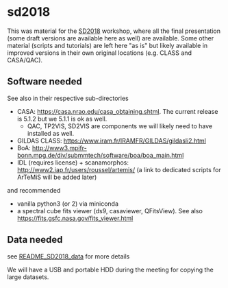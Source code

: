 # sd2018

This was material for the
[SD2018](https://www.eso.org/sci/meetings/2018/SingleDish2018.html)
workshop, where all the final presentation (some draft versions are
available here as well) are available. Some other material (scripts and
tutorials) are left here "as is" but likely available in improved
versions in their own original locations (e.g. CLASS and CASA/QAC).


## Software needed

See also in their respective sub-directories 

   * CASA: https://casa.nrao.edu/casa_obtaining.shtml. The current release is 5.1.2 but we 5.1.1 is ok as well.
      * QAC, TP2VIS, SD2VIS are components we will likely need to have installed as well.
   * GILDAS CLASS: https://www.iram.fr/IRAMFR/GILDAS/gildasli2.html
   * BoA: http://www3.mpifr-bonn.mpg.de/div/submmtech/software/boa/boa_main.html
   * IDL (requires license) + scanamorphos:  http://www2.iap.fr/users/roussel/artemis/
   (a link to dedicated scripts for ArTeMiS will be added later)

and recommended

   * vanilla python3 (or 2) via miniconda
   * a spectral cube fits viewer (ds9, casaviewer, QFitsView). See also https://fits.gsfc.nasa.gov/fits_viewer.html

## Data needed

see [README_SD2018_data](README_SD2018_data) for more details

We will have a USB and portable HDD during the meeting for copying the large datasets.
